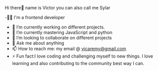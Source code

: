  Hi there👋 name is Victor you can also call me Sylar

-👨‍💻 I'm a frontend developer 
- 🔭 I’m currently working on different projects. 
- 🌱 I’m currently mastering JavaScript and python
- 👯 I’m looking to collaborate on different projects
- 💬 Ask me about anything 
- 📫 How to reach me: my email @ vicaremy@gmail.com
- ⚡ Fun fact:I love coding and challenging myself to new things. I love learning and also contributing to the community best way I can.


